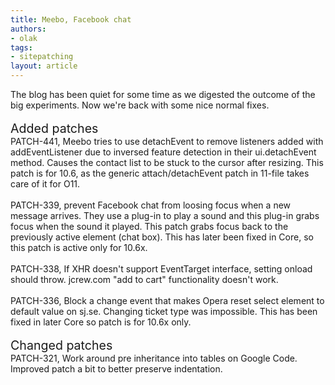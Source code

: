 ```yaml
---
title: Meebo, Facebook chat
authors:
- olak
tags:
- sitepatching
layout: article
---
```

The blog has been quiet for some time as we digested the outcome of the big experiments. Now we&#39;re back with some nice normal fixes.<br/><br/><span style="font-size: 140%">Added patches</span><br/>PATCH-441, Meebo tries to use detachEvent to remove listeners added with addEventListener due to inversed feature detection in their ui.detachEvent method. Causes the contact list to be stuck to the cursor after resizing. This patch is for 10.6, as the generic attach/detachEvent patch in 11-file takes care of it for O11.<br/><br/>PATCH-339, prevent Facebook chat from loosing focus when a new message arrives. They use a plug-in to play a sound and this plug-in grabs focus when the sound it played. This patch grabs focus back to the previously active element (chat box). This has later been fixed in Core, so this patch is active only for 10.6x.<br/><br/>PATCH-338, If XHR doesn&#39;t support EventTarget interface, setting onload should throw. jcrew.com &quot;add to cart&quot; functionality doesn&#39;t work.<br/><br/>PATCH-336, Block a change event that makes Opera reset select element to default value on sj.se. Changing ticket type was impossible. This has been fixed in later Core so patch is for 10.6x only.<br/> <br/><span style="font-size: 140%">Changed patches</span><br/>PATCH-321, Work around pre inheritance into tables on Google Code. Improved patch a bit to better preserve indentation.
